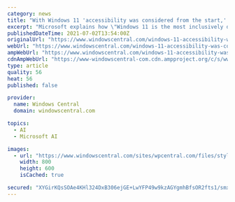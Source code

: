 ```yaml
---
category: news
title: "With Windows 11 'accessibility was considered from the start,' says Microsoft"
excerpt: "Microsoft explains how \"Windows 11 is the most inclusively designed version of Windows\" in a recent blog post. The operating system includes several features to improves accessibility."
publishedDateTime: 2021-07-02T13:54:00Z
originalUrl: "https://www.windowscentral.com/windows-11-accessibility-was-considered-start-says-microsoft"
webUrl: "https://www.windowscentral.com/windows-11-accessibility-was-considered-start-says-microsoft"
ampWebUrl: "https://www.windowscentral.com/windows-11-accessibility-was-considered-start-says-microsoft?amp"
cdnAmpWebUrl: "https://www-windowscentral-com.cdn.ampproject.org/c/s/www.windowscentral.com/windows-11-accessibility-was-considered-start-says-microsoft?amp"
type: article
quality: 56
heat: 56
published: false

provider:
  name: Windows Central
  domain: windowscentral.com

topics:
  - AI
  - Microsoft AI

images:
  - url: "https://www.windowscentral.com/sites/wpcentral.com/files/styles/large/public/field/image/2021/06/windows-11-icon-taskbar-razebook.jpg"
    width: 800
    height: 600
    isCached: true

secured: "XYGirKQsSOAe4KHl324DxB306ejGE+LwYFP49w9kzAGYgmhBfsOR2fts1/smxn8YGg55sPCwLRiH/ZBxqDJzSZhQ+2tPy5ljrk+pzBN2F+nKNv2n4z0ThjWfMUnRhHyBI85UcIYPxyutaI3rnk1bRBtks6J5wCnHiHNsE/NyfySS7UKgEwCTmUBR6V31G+qe2PSNgexbpbJNmBVLjGf/3qxsz2vPJ3iIScvAEH1N4soCGl1/Kde9f9NfZxbOUthviDt04oUaFYZJKe1D/OPG3EA0Dn3lCyfzixC0OpJ2TYwcdA5/BmIXBsq/8u43eZSYxKqb5g7b+tKjFFwfEDiiyRPfSH4YemlLhk4vlHnijME=;5z7Y1ISqIu0t25fQ/7UOyA=="
---
```


